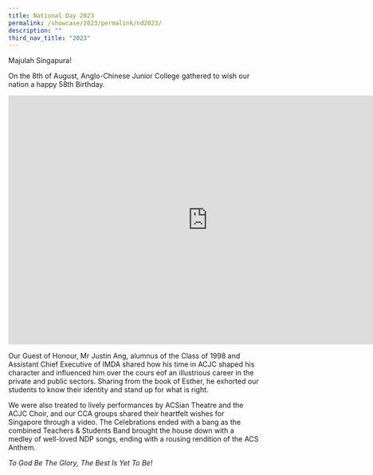 ```yaml
---
title: National Day 2023
permalink: /showcase/2023/permalink/nd2023/
description: ""
third_nav_title: "2023"
---
```

Majulah Singapura!

On the 8th of August, Anglo-Chinese Junior College gathered to wish our nation a happy 58th Birthday. 

<iframe allowfullscreen="true" height="500" width="800" frameborder="0" src="https://docs.google.com/presentation/d/e/2PACX-1vRWTfevxuDO_UAhX33XtTkr5SGPMQ9yRO0sQb5lpkRKtWRP-iqPQnqY7T-3gIfv_HPCcvILhw12RWuM/embed?start=false&amp;loop=false&amp;delayms=3000"></iframe>

Our Guest of Honour, Mr Justin Ang, alumnus of the Class of 1998 and Assistant Chief Executive of IMDA shared how his time in ACJC shaped his character and influenced him over the cours eof an illustrious career in the private and public sectors. Sharing from the book of Esther, he exhorted our students to know their identity and stand up for what is right.

We were also treated to lively performances by ACSian Theatre and the ACJC Choir, and our CCA groups shared their heartfelt wishes for Singapore through a video. The Celebrations ended with a bang as the combined Teachers &amp; Students Band brought the house down with a medley of well-loved NDP songs, ending with a rousing rendition of the ACS Anthem.

*To God Be The Glory, The Best Is Yet To Be!*